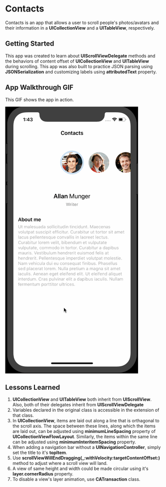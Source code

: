 # Contacts

Contacts is an app that allows a user to scroll people's photos/avatars and their information in a **UICollectionView** and a **UITableView**, respectively.

## Getting Started

This app was created to learn about **UIScrollViewDelegate** methods and the behaviors of content offset of **UICollectionView** and **UITableView** during scrolling. This app was also built to practice JSON parsing using **JSONSerialization** and customizing labels using **attributedText** property.

## App Walkthrough GIF

This GIF shows the app in action.

![Walkthrough](walkthrough.gif)

## Lessons Learned

1. **UICollectionView** and **UITableView** both inherit from **UIScrollView**. Also, both of their delegates inherit from **UIScrollViewDelegate**
2. Variables declared in the original class is accessible in the extension of that class.
3. In **UICollectionView**, items are laid out along a line that is orthagonal to the scroll axis. The space between these lines, along which the items are laid out, can be adjusted using **minimumLineSpacing** property of **UICollectionViewFlowLayout**. Similarly, the items within the same line can be adjusted using **minimumInteritemSpacing** property.
4. When adding a navigation bar without a **UINavigationController**, simply set the title to it's **topItem**.
5. Use **scrollViewWillEndDragging(_:withVelocity:targetContentOffset:)** method to adjust where a scroll view will land.
6. A view of same height and width could be made circular using it's **layer.cornerRadius** property.
7. To disable a view's layer animation, use **CATransaction** class.
